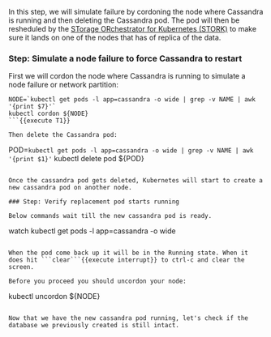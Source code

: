 In this step, we will simulate failure by cordoning the node where Cassandra is running and then deleting the Cassandra pod. The pod will then be resheduled by the [STorage ORchestrator for Kubernetes (STORK)](https://github.com/libopenstorage/stork/) to make sure it lands on one of the nodes that has of replica of the data.

### Step: Simulate a node failure to force Cassandra to restart

First we will cordon the node where Cassandra is running to simulate a node failure or network partition:
```
NODE=`kubectl get pods -l app=cassandra -o wide | grep -v NAME | awk '{print $7}'`
kubectl cordon ${NODE}
```{{execute T1}}

Then delete the Cassandra pod:
```
POD=`kubectl get pods -l app=cassandra -o wide | grep -v NAME | awk '{print $1}'`
kubectl delete pod ${POD}
```{{execute T1}}

Once the cassandra pod gets deleted, Kubernetes will start to create a new cassandra pod on another node.

### Step: Verify replacement pod starts running

Below commands wait till the new cassandra pod is ready.
```
watch kubectl get pods -l app=cassandra -o wide
```{{execute T1}}

When the pod come back up it will be in the Running state. When it does hit ```clear```{{execute interrupt}} to ctrl-c and clear the screen.

Before you proceed you should uncordon your node:
```
kubectl uncordon ${NODE}
```{{execute T1}}

Now that we have the new cassandra pod running, let's check if the database we previously created is still intact.
